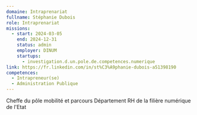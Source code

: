 ```yaml
---
domaine: Intraprenariat
fullname: Stéphanie Dubois
role: Intraprenariat
missions:
  - start: 2024-03-05
    end: 2024-12-31
    status: admin
    employer: DINUM
    startups:
      - investigation.d.un.pole.de.competences.numerique
link: https://fr.linkedin.com/in/st%C3%A9phanie-dubois-a51398190
competences:
  - Intrapreneur(se)
  - Administration Publique
---
```

Cheffe du pôle mobilité et parcours 
Département RH de la filière numérique de l'Etat 